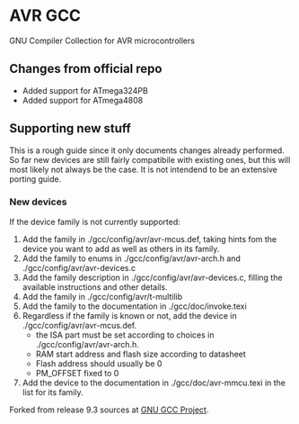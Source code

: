 # AVR GCC
GNU Compiler Collection for AVR microcontrollers

## Changes from official repo
- Added support for ATmega324PB
- Added support for ATmega4808

## Supporting new stuff
This is a rough guide since it only documents changes already performed. So far new devices are still fairly compatibile with existing ones, but this will most likely not always be the case. It is not intendend to be an extensive porting guide.

### New devices
If the device family is not currently supported:
1. Add the family in ./gcc/config/avr/avr-mcus.def, taking hints fom the device you want to add as well as others in its family.
2. Add the family to enums in ./gcc/config/avr/avr-arch.h and ./gcc/config/avr/avr-devices.c
3. Add the family description in ./gcc/config/avr/avr-devices.c, filling the available instructions and other details.
4. Add the family in ./gcc/config/avr/t-multilib
5. Add the family to the documentation in ./gcc/doc/invoke.texi
6. Regardless if the family is known or not, add the device in ./gcc/config/avr/avr-mcus.def.
	- the ISA part must be set according to choices in ./gcc/config/avr/avr-arch.h.
	- RAM start address and flash size according to datasheet
	- Flash address should usually be 0
	- PM_OFFSET fixed to 0
7. Add the device to the documentation in ./gcc/doc/avr-mmcu.texi in the list for its family.

Forked from release 9.3 sources at [GNU GCC Project](https://gcc.gnu.org/).
